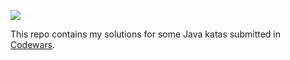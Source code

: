 ![](https://www.codewars.com/users/besterboris/badges/micro)

This repo contains my solutions for some Java katas submitted in [Codewars](https://www.codewars.com).
